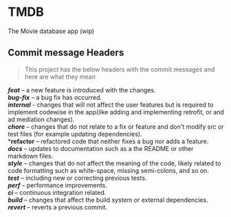 # TMDB

The Movie database app (wip)


## Commit message Headers

>This project has the below headers with the commit messages and here are what they mean

***feat*** – a new feature is introduced with the changes.  
***bug-fix*** – a bug fix has occurred.  
***internal*** - changes that will not affect the user features but is required to implement codewise in the app(like adding and implementing retrofit, or and ad mediation changes).  
***chore*** – changes that do not relate to a fix or feature and don't modify src or test files (for example updating dependencies).  
***refactor** – refactored code that neither fixes a bug nor adds a feature.  
***docs*** – updates to documentation such as a the README or other markdown files.  
***style*** – changes that do not affect the meaning of the code, likely related to code formatting such as white-space, missing semi-colons, and so on.  
***test*** – including new or correcting previous tests.  
***perf*** – performance improvements.  
***ci*** – continuous integration related.  
***build*** – changes that affect the build system or external dependencies.  
***revert*** – reverts a previous commit.  

